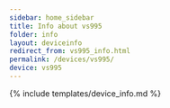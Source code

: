```yaml
---
sidebar: home_sidebar
title: Info about vs995
folder: info
layout: deviceinfo
redirect_from: vs995_info.html
permalink: /devices/vs995/
device: vs995
---
```

{% include templates/device_info.md %}
